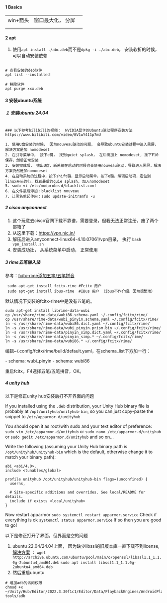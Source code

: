 





#### 1 Basics



|          |                   |      |
| -------- | ----------------- | ---- |
| win+箭头 | 窗口最大化， 分屏 |      |
|          |                   |      |
|          |                   |      |



#### 2 apt

1. 使用`apt install ./abc.deb`而不是`dpkg -i ./abc.deb`， 安装软折的时候， 可以自动安装依赖



```shell

# 查看安装的deb软件
apt list --installed

# 移除软件
apt purge xxx.deb

```







#### 3 安装ubuntu系统

##### １ 安装ubuntu 24.04

```shell

### 以下参考bilibili的视频：　NVIDIA显卡的Ubuntu驱动程序安装方法　https://www.bilibili.com/video/BV1wY411p7mU

1. 使用U盘安装的时候， 因为nouveau驱动的问题， 会导致ubuntu安装过程中进入黑屏，解决方案是加 nomodeset
2. 在引导菜单中， 按下e键， 找到quiet splash， 在后面加上 nomodeset, 按下F10保存，然后正常安装
3. 安装完成后， 拔出U盘，新系统在启动的时候也会使用nouveau驱动，导致进入黑屏，解决方案仍然是加nomodeset
4. 在启动系统的过程中，按下shift键，显示启动菜单，按下e键，编辑启动项，定位到linux开头的行，找到最后的quie splash, 加入nomodeset
5. sudo vi /etc/modprobe.d/blacklist.conf
6. 在文件最后添加：blacklist nouveau
7. 让黑名单起作用：sudo update-initramfs -u
```



##### 2 cisco anyconnect

1. 这个玩意去cisco官网下载不靠谱，需要登录，但我无法正常注册，废了两个邮箱了
2. 从这里下载：https://vpn.nic.in/
3. 解压后进入anyconnect-linux64-4.10.07061/vpn目录， 执行 `bash vpn_install.sh`
4. 安装成功扗， 从系统菜单中启动， 正常使用



##### 3 rime五笔输入法



参考：[fcitx-rime添加五笔/五笔拼音 ](https://www.cnblogs.com/weishuan/p/4402731.html)



```
 sudo apt-get install fcitx-rime #Fcitx 用户
 sudo apt-get install ibus-rime  #IBus 用户 （ibus不作介绍，因为很繁琐）
```

默认情况下安装的fcitx-rime中是没有五笔的。

```shell
sudo apt-get install librime-data-wubi
cp /usr/share/rime-data/wubi86.schema.yaml ~/.config/fcitx/rime/
cp /usr/share/rime-data/wubi_pinyin.schema.yaml ~/.config/fcitx/rime/
ln -s /usr/share/rime-data/wubi86.dict.yaml ~/.config/fcitx/rime/
ln -s /usr/share/rime-data/wubi_pinyin.prism.bin ~/.config/fcitx/rime/
ln -s /usr/share/rime-data/pinyin_simp.dict.yaml ~/.config/fcitx/rime/
ln -s /usr/share/rime-data/pinyin_simp.* ~/.config/fcitx/rime/
ln -s /usr/share/rime-data/wubi86.* ~/.config/fcitx/rime/
```



编辑~/.config/fcitx/rime/build/default.yaml，在schema_list下方加一行：

\- schema: wubi_pinyin
\- schema: wubi86

重启fcitx，F4选择五笔/五笔拼音，OK。



##### 4 unity hub

以下是修正unity hub安装后打不开界面的问题

If you installed using the `.deb` distribution, your Unity Hub binary file is probably at `/opt/unityhub/unityhub-bin`, so you can just copy-paste the snippet to `/etc/apparmor.d/unityhub`

You should open it as root/with sudo and your text editor of preference:
`sudo vim /etc/apparmor.d/unityhub`
or
`sudo nano /etc/apparmor.d/unityhub`
or
`sudo gedit /etc/apparmor.d/unityhub`
and so on...

Write the following (assuming your Unity Hub binary path is `/opt/unityhub/unityhub-bin` which is the default, otherwise change it to match your binary path):

```
abi <abi/4.0>,
include <tunables/global>

profile unityhub /opt/unityhub/unityhub-bin flags=(unconfined) {
  userns,

  # Site-specific additions and overrides. See local/README for details.
  include if exists <local/unityhub>
}
```

Now restart apparmor
`sudo systemctl restart apparmor.service`
Check if everything is ok
`systemctl status apparmor.service`
If so then you are good to go!



以下是修正打开了界面，但界面是空的问题

1. ubuntu 22.04/24.04上面， 因为缺少libssl的旧版本库一直下载不到license, [解决方案](https://gist.github.com/joulgs/c8a85bb462f48ffc2044dd878ecaa786)  ： `
   wget http://archive.ubuntu.com/ubuntu/pool/main/o/openssl/libssl1.1_1.1.0g-2ubuntu4_amd64.deb `
   `sudo apt install libssl1.1_1.1.0g-2ubuntu4_amd64.deb` 
2. 然后重启ubuntu



```shell
# 增加adb的访问权限
chmod +x ~/Unity/Hub/Editor/2022.3.30f1c1/Editor/Data/PlaybackEngines/AndroidPlayer/SDK/platform-tools/adb
```





